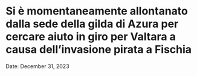 # Si è momentaneamente allontanato dalla sede della gilda di Azura per cercare aiuto in giro per Valtara a causa dell’invasione pirata a Fischia

Date: December 31, 2023